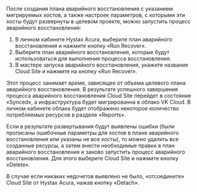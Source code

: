 После создания плана аварийного восстановления с указанием мигрируемых хостов, а также настроек параметров, с которыми эти хосты будут развернуты в целевом проекте, можно запустить процесс аварийного восстановления:

1. В личном кабинете Hystax Acura, выберите план аварийного восстановления и нажмите кнопку «Run Recover».
2. Выберите план аварийного восстановления, которые будут использоваться для выполнения процесса восстановления.
3. В мастере запуска аварийного восстановления, укажите название Cloud Site и нажмите на кнопку «Run Recover».

Этот процесс занимает время, зависящее от объема целевого плана аварийного восстановления. В результате успешного завершения процесса аварийного восстановления Cloud Site перейдет в состояние «Synced», а инфраструктура будет мигрированна в облако VK Cloud. В личном кабинете облака будет отображено некоторое количество потребляемых ресурсов в разделе «Reports».

Если в результате развертывания будут выявлены ошибки (были прописаны ошибочные параметры для хостов в плане аварийного восстановления или указаны не все хосты), то можно удалить все созданные ресурсы, а затем внести необходимые правки в план аварийного восстановления и заново запустить процесс аварийного восстановления. Для этого выберите Cloud Site и нажмите кнопку «Delete».

В случае если никаких недочетов выявлено не было, «отсоедините» Cloud Site от Hystax Acura, нажав кнопку «Detach».
